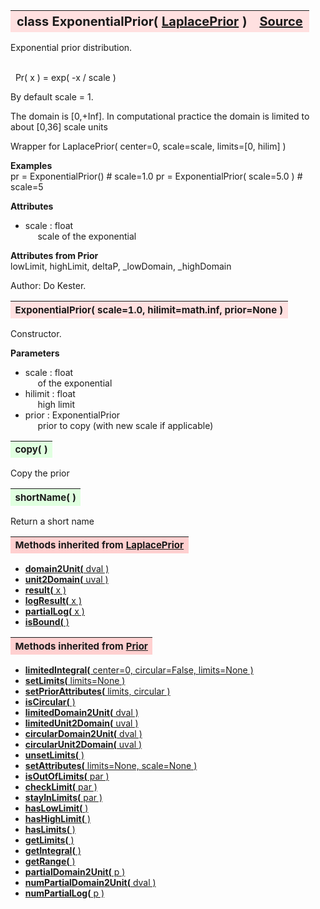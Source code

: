 ---
---
<br><br>

<a name="ExponentialPrior"></a>
<table><thead style="background-color:#FFE0E0; width:100%; font-size:20px"><tr><th style="text-align:left">
<strong>class ExponentialPrior(</strong> <a href="./LaplacePrior.html">LaplacePrior</a> )</th><th style="text-align:right"><a href=https://github.com/dokester/BayesicFitting/blob/master/BayesicFitting/source/ExponentialPrior.py target=_blank>Source</a></th></tr></thead></table>
<p>

Exponential prior distribution.

<br>&nbsp; Pr( x ) = exp( -x / scale )<br>

By default scale = 1.

The domain is [0,+Inf].
In computational practice the domain is limited to about [0,36] scale units

Wrapper for
LaplacePrior( center=0, scale=scale, limits=[0, hilim] )

<b>Examples</b><br>
    pr = ExponentialPrior()                     # scale=1.0
    pr = ExponentialPrior( scale=5.0 )          # scale=5

<b>Attributes</b><br>
* scale  :  float<br>
&nbsp;&nbsp;&nbsp;&nbsp; scale of the exponential<br>

<b>Attributes from Prior</b><br>
lowLimit, highLimit, deltaP, _lowDomain, _highDomain

Author: Do Kester.

<a name="ExponentialPrior"></a>
<table><thead style="background-color:#FFE0E0; width:100%; font-size:15px"><tr><th style="text-align:left">
<strong>ExponentialPrior(</strong> scale=1.0, hilimit=math.inf, prior=None )
</th></tr></thead></table>
<p>

Constructor.

<b>Parameters</b><br>
* scale  :  float<br>
&nbsp;&nbsp;&nbsp;&nbsp; of the exponential<br>
* hilimit  :  float<br>
&nbsp;&nbsp;&nbsp;&nbsp; high limit<br>
* prior  :  ExponentialPrior<br>
&nbsp;&nbsp;&nbsp;&nbsp; prior to copy (with new scale if applicable)<br>


<a name="copy"></a>
<table><thead style="background-color:#E0FFE0; width:100%; font-size:15px"><tr><th style="text-align:left">
<strong>copy(</strong> )
</th></tr></thead></table>
<p>
Copy the prior 

<a name="shortName"></a>
<table><thead style="background-color:#E0FFE0; width:100%; font-size:15px"><tr><th style="text-align:left">
<strong>shortName(</strong> ) 
</th></tr></thead></table>
<p>
Return a short name 

<table><thead style="background-color:#FFD0D0; width:100%; font-size:15px"><tr><th style="text-align:left">
<strong>Methods inherited from</strong> <a href="./LaplacePrior.html">LaplacePrior</a></th></tr></thead></table>


* [<strong>domain2Unit(</strong> dval )](./LaplacePrior.md#domain2Unit)
* [<strong>unit2Domain(</strong> uval )](./LaplacePrior.md#unit2Domain)
* [<strong>result(</strong> x )](./LaplacePrior.md#result)
* [<strong>logResult(</strong> x )](./LaplacePrior.md#logResult)
* [<strong>partialLog(</strong> x )](./LaplacePrior.md#partialLog)
* [<strong>isBound(</strong> )](./LaplacePrior.md#isBound)


<table><thead style="background-color:#FFD0D0; width:100%; font-size:15px"><tr><th style="text-align:left">
<strong>Methods inherited from</strong> <a href="./Prior.html">Prior</a></th></tr></thead></table>


* [<strong>limitedIntegral(</strong> center=0, circular=False, limits=None ) ](./Prior.md#limitedIntegral)
* [<strong>setLimits(</strong> limits=None )](./Prior.md#setLimits)
* [<strong>setPriorAttributes(</strong> limits, circular ) ](./Prior.md#setPriorAttributes)
* [<strong>isCircular(</strong> ) ](./Prior.md#isCircular)
* [<strong>limitedDomain2Unit(</strong> dval ) ](./Prior.md#limitedDomain2Unit)
* [<strong>limitedUnit2Domain(</strong> uval ) ](./Prior.md#limitedUnit2Domain)
* [<strong>circularDomain2Unit(</strong> dval ) ](./Prior.md#circularDomain2Unit)
* [<strong>circularUnit2Domain(</strong> uval ) ](./Prior.md#circularUnit2Domain)
* [<strong>unsetLimits(</strong> )](./Prior.md#unsetLimits)
* [<strong>setAttributes(</strong> limits=None, scale=None ) ](./Prior.md#setAttributes)
* [<strong>isOutOfLimits(</strong> par )](./Prior.md#isOutOfLimits)
* [<strong>checkLimit(</strong> par )](./Prior.md#checkLimit)
* [<strong>stayInLimits(</strong> par )](./Prior.md#stayInLimits)
* [<strong>hasLowLimit(</strong> )](./Prior.md#hasLowLimit)
* [<strong>hasHighLimit(</strong> )](./Prior.md#hasHighLimit)
* [<strong>hasLimits(</strong> )](./Prior.md#hasLimits)
* [<strong>getLimits(</strong> )](./Prior.md#getLimits)
* [<strong>getIntegral(</strong> ) ](./Prior.md#getIntegral)
* [<strong>getRange(</strong> )](./Prior.md#getRange)
* [<strong>partialDomain2Unit(</strong> p )](./Prior.md#partialDomain2Unit)
* [<strong>numPartialDomain2Unit(</strong> dval )](./Prior.md#numPartialDomain2Unit)
* [<strong>numPartialLog(</strong> p )](./Prior.md#numPartialLog)

